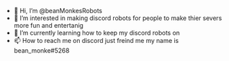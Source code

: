 - 👋 Hi, I’m @beanMonkesRobots
- 👀 I’m interested in making discord robots for people to make thier severs more fun and entertanig
- 🌱 I’m currently learning how to keep my discord robots on
- 📫 How to reach me on discord just freind me my name is bean_monke#5268
